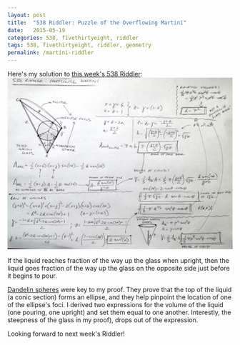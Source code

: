 ```yaml
---
layout: post
title:  "538 Riddler: Puzzle of the Overflowing Martini"
date:   2015-05-19
categories: 538, fivethirtyeight, riddler
tags: 538, fivethirtyeight, riddler, geometry
permalink: /martini-riddler
---
```


Here's my solution to [this week's 538 Riddler](http://fivethirtyeight.com/features/can-you-solve-the-puzzle-of-the-overflowing-martini-glass/):
[<img src="/img/martini-riddler.jpg" width="885x">](/img/martini-riddler.jpg)

If the liquid reaches <span class="equation" data-expr="p"></span> fraction of the way up the glass when upright, then the liquid goes <span class="equation" data-expr="p^2"></span> fraction of the way up the glass on the opposite side just before it begins to pour.  

[Dandelin spheres](https://en.wikipedia.org/wiki/Dandelin_spheres) were key to my proof. They prove that the top of the liquid (a conic section) forms an ellipse, and they help pinpoint the location of one of the ellipse's foci.  I derived two expressions for the volume of the liquid (one pouring, one upright) and set them equal to one another.  Interestly, the steepness of the glass <span class="equation" data-expr="\theta"></span> in my proof), drops out of the expression.  

Looking forward to next week's Riddler!
